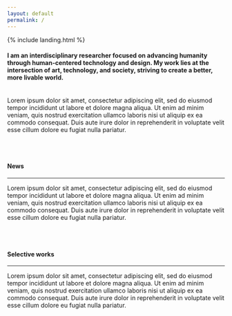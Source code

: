 ```yaml
---
layout: default
permalink: /
---
```


{% include landing.html %}


<p class="text-muted wow animated fadeIn" data-wow-delay=".25s">
<h4>I am an interdisciplinary researcher focused on advancing humanity through human-centered technology and design. My work lies at the intersection of art, technology, and society, striving to create a better, more livable world.</h4><br>
Lorem ipsum dolor sit amet, consectetur adipiscing elit, sed do eiusmod tempor incididunt ut labore et dolore magna aliqua. Ut enim ad minim veniam, quis nostrud exercitation ullamco laboris nisi ut aliquip ex ea commodo consequat. Duis aute irure dolor in reprehenderit in voluptate velit esse cillum dolore eu fugiat nulla pariatur.
</p>
<br>
<br>
<h4>News</h4>
<hr class="bg-light">
<p class="text-muted wow animated fadeIn" data-wow-delay=".35s">
Lorem ipsum dolor sit amet, consectetur adipiscing elit, sed do eiusmod tempor incididunt ut labore et dolore magna aliqua. Ut enim ad minim veniam, quis nostrud exercitation ullamco laboris nisi ut aliquip ex ea commodo consequat. Duis aute irure dolor in reprehenderit in voluptate velit esse cillum dolore eu fugiat nulla pariatur.
</p>
<br>
<br>
<h4>Selective works</h4>
<hr class="bg-light">
<p class="text-muted wow animated fadeIn" data-wow-delay=".25s">
Lorem ipsum dolor sit amet, consectetur adipiscing elit, sed do eiusmod tempor incididunt ut labore et dolore magna aliqua. Ut enim ad minim veniam, quis nostrud exercitation ullamco laboris nisi ut aliquip ex ea commodo consequat. Duis aute irure dolor in reprehenderit in voluptate velit esse cillum dolore eu fugiat nulla pariatur.
</p>
<br>
<br>
